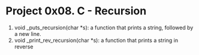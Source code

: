 # Project 0x08. C - Recursion

1. void _puts_recursion(char *s): a function that prints a string, followed by a new line.
2. void _print_rev_recursion(char *s): a function that prints a string in reverse
